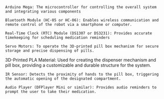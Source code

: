 	Arduino Mega: The microcontroller for controlling the overall system and integrating various components

	Bluetooth Module (HC-05 or HC-06): Enables wireless communication and remote control of the robot via a smartphone or computer.

	Real-Time Clock (RTC) Module (DS1307 or DS3231): Provides accurate timekeeping for scheduling medication reminders

	Servo Motors: To operate the 3D-printed pill box mechanism for secure storage and precise dispensing of pills.

  3D-Printed PLA Material: Used for creating the dispenser mechanism and pill box, providing a customizable and durable structure for the system.

	IR Sensor: Detects the proximity of hands to the pill box, triggering the automatic opening of the designated compartment.

	Audio Player (DFPlayer Mini or similar): Provides audio reminders to prompt the user to take their medication.

